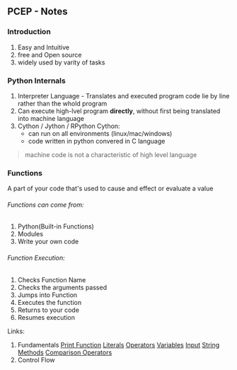 ## PCEP - Notes
### Introduction
1. Easy and Intuitive
2. free and Open source
3. widely used by varity of tasks
### Python Internals
1. Interpreter Language - Translates and executed program code lie by line rather than the whold program
2. Can execute high-lvel program **directly**, without first being translated into machine language
3. Cython / Jython / RPython
Cython:
    - can run on all environments (linux/mac/windows)
    - code written in python convered in C language
> machine code is not a characteristic of high level language
### Functions
A part of your code that's used to cause and effect or evaluate a value
<h6>Functions can come from:</h6>

1. Python(Built-in Functions)
2. Modules 
3. Write your own code

<h6>Function Execution:</h6>

1. Checks Function Name
2. Checks the arguments passed
3. Jumps into Function
4. Executes the function
5. Returns to your code
6. Resumes execution

Links:
1. Fundamentals
    [Print Function](https://bitbucket.org/bcloudagile/mypython/src/master/PCEP/fundamentals/print.md) 
    [Literals](https://bitbucket.org/bcloudagile/mypython/src/master/PCEP/fundamentals/literals.md) 
    [Operators](https://bitbucket.org/bcloudagile/mypython/src/master/PCEP/fundamentals/operators.md) 
    [Variables](https://bitbucket.org/bcloudagile/mypython/src/master/PCEP/fundamentals/variables.md) 
    [Input](https://bitbucket.org/bcloudagile/mypython/src/master/PCEP/fundamentals/input.md) 
    [String Methods](https://bitbucket.org/bcloudagile/mypython/src/master/PCEP/fundamentals/stringmethods.md) 
    [Comparison Operators](https://bitbucket.org/bcloudagile/mypython/src/master/PCEP/fundamentals/ComparisonOperators.md) 
2. Control Flow